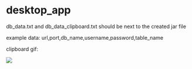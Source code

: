 # desktop_app
db_data.txt and db_data_clipboard.txt should be next to the created jar file

example data:
url,port,db_name,username,password,table_name


clipboard gif:

![](https://cdn.discordapp.com/attachments/838073521850155029/930794834854314004/desktop_app_clipboard_1.gif)
